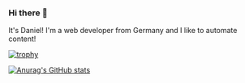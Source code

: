 ### Hi there 👋

It's Daniel! I'm a web developer from Germany and I like to automate content!

[![trophy](https://github-profile-trophy.vercel.app/?username=1xn)](https://github.com/ryo-ma/github-profile-trophy)

[![Anurag's GitHub stats](https://github-readme-stats.vercel.app/api?username=anuraghazra)](https://github.com/anuraghazra/github-readme-stats)

<!--
**1xn/1xn** is a ✨ _special_ ✨ repository because its `README.md` (this file) appears on your GitHub profile.
-->
